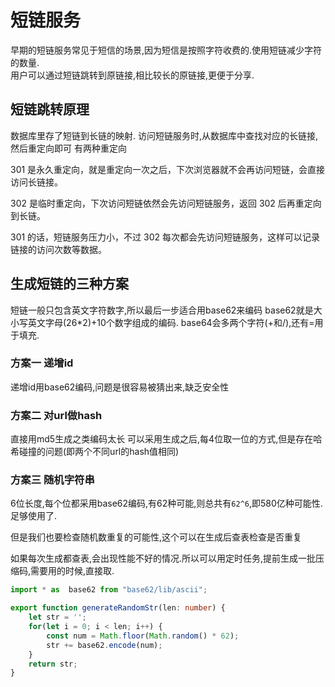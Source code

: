 
# 短链服务  

早期的短链服务常见于短信的场景,因为短信是按照字符收费的.使用短链减少字符的数量.  
用户可以通过短链跳转到原链接,相比较长的原链接,更便于分享.

## 短链跳转原理

数据库里存了短链到长链的映射.
访问短链服务时,从数据库中查找对应的长链接,然后重定向即可
有两种重定向

301 是永久重定向，就是重定向一次之后，下次浏览器就不会再访问短链，会直接访问长链接。

302 是临时重定向，下次访问短链依然会先访问短链服务，返回 302 后再重定向到长链。

301 的话，短链服务压力小，不过 302 每次都会先访问短链服务，这样可以记录链接的访问次数等数据。

## 生成短链的三种方案

短链一般只包含英文字符数字,所以最后一步适合用base62来编码
base62就是大小写英文字母(26*2)+10个数字组成的编码.
base64会多两个字符(+和/),还有=用于填充.

### 方案一 递增id  

递增id用base62编码,问题是很容易被猜出来,缺乏安全性  

### 方案二 对url做hash

直接用md5生成之类编码太长
可以采用生成之后,每4位取一位的方式,但是存在哈希碰撞的问题(即两个不同url的hash值相同)

### 方案三 随机字符串

6位长度,每个位都采用base62编码,有62种可能,则总共有`62^6`,即580亿种可能性.  
足够使用了.  

但是我们也要检查随机数重复的可能性,这个可以在生成后查表检查是否重复  

如果每次生成都查表,会出现性能不好的情况.所以可以用定时任务,提前生成一批压缩码,需要用的时候,直接取.  

```ts
import * as  base62 from "base62/lib/ascii";

export function generateRandomStr(len: number) {
    let str = '';
    for(let i = 0; i < len; i++) {
        const num = Math.floor(Math.random() * 62);
        str += base62.encode(num);
    }
    return str;
}
```
